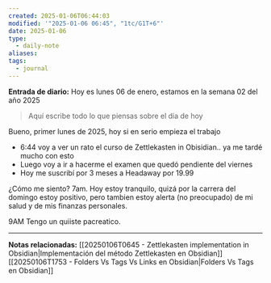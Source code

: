 ```yaml
---
created: 2025-01-06T06:44:03
modified: '"2025-01-06 06:45", "1tc/G1T+6"'
date: 2025-01-06
type:
  - daily-note
aliases: 
tags:
  - journal
---
```

**Entrada de diario:** 
Hoy es lunes 06 de enero, estamos en la semana 02 del año 2025

> Aquí escribe todo lo que piensas sobre el día de hoy

Bueno, primer lunes de 2025, hoy si en serio empieza el trabajo

- 6:44 voy a ver un rato el curso de Zettlekasten in Obisidian.. ya me tardé mucho con esto
- Luego voy a ir a hacerme el examen que quedó pendiente del viernes
- Hoy me suscribí por 3 meses a Headaway por 19.99

¿Cómo me siento? 7am. Hoy estoy tranquilo, quizá por la carrera del domingo estoy positivo, pero tambien estoy alerta (no preocupado) de mi salud y de mis finanzas personales. 

9AM Tengo un quiiste pacreatico.





----
**Notas relacionadas:**
[[20250106T0645 - Zettlekasten implementation in Obsidian|Implementación del método Zettlekasten en Obsidian]]
[[20250106T1753 - Folders Vs Tags Vs Links en Obsidian|Folders Vs Tags en Obsidian]]

